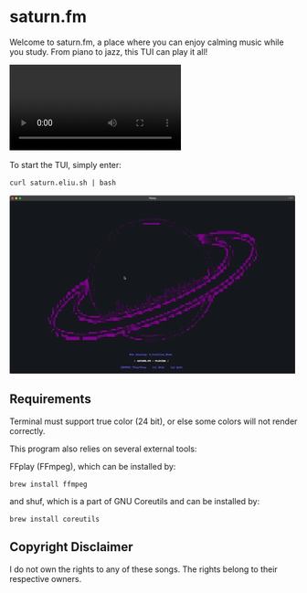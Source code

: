 # saturn.fm
Welcome to saturn.fm, a place where you can enjoy calming music while you study. From piano to jazz, this TUI can play it all!

![Demo](demo.mov)

To start the TUI, simply enter:
```
curl saturn.eliu.sh | bash
```

![Demo2](demo2.gif)

## Requirements
Terminal must support true color (24 bit), or else some colors will not render correctly. 

This program also relies on several external tools: 

FFplay (FFmpeg), which can be installed by: 
```
brew install ffmpeg
```

and shuf, which is a part of GNU Coreutils and can be installed by: 
```
brew install coreutils
```

## Copyright Disclaimer
I do not own the rights to any of these songs. The rights belong to their respective owners. 
